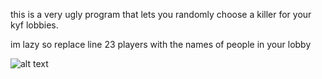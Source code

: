 this is a very ugly program that lets you randomly choose a killer for your kyf lobbies.

im lazy so replace line 23 players with the names of people in your lobby 

![alt text](https://cdn.discordapp.com/attachments/489571604271988737/1010634480245022830/unknown.png)
